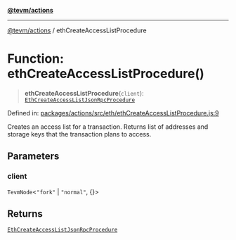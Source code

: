 [**@tevm/actions**](../README.md)

***

[@tevm/actions](../globals.md) / ethCreateAccessListProcedure

# Function: ethCreateAccessListProcedure()

> **ethCreateAccessListProcedure**(`client`): [`EthCreateAccessListJsonRpcProcedure`](../type-aliases/EthCreateAccessListJsonRpcProcedure.md)

Defined in: [packages/actions/src/eth/ethCreateAccessListProcedure.js:9](https://github.com/evmts/tevm-monorepo/blob/main/packages/actions/src/eth/ethCreateAccessListProcedure.js#L9)

Creates an access list for a transaction.
Returns list of addresses and storage keys that the transaction plans to access.

## Parameters

### client

`TevmNode`\<`"fork"` \| `"normal"`, \{\}\>

## Returns

[`EthCreateAccessListJsonRpcProcedure`](../type-aliases/EthCreateAccessListJsonRpcProcedure.md)
